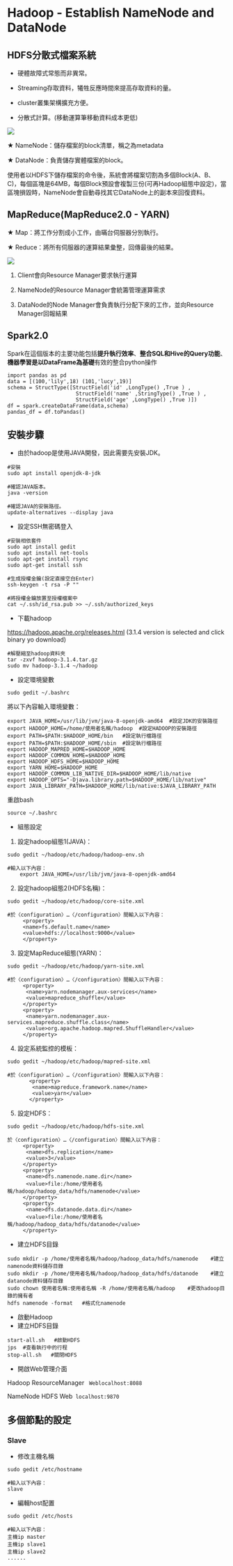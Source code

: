 # Hadoop - Establish NameNode and DataNode

## HDFS分散式檔案系統

*    硬體故障式常態而非異常。

*    Streaming存取資料，犧牲反應時間來提高存取資料的量。

*    cluster叢集架構擴充方便。

*    分散式計算。(移動運算筆移動資料成本更低)

<img src="https://github.com/CHENntust/hadoop/blob/main/img/HDFS.png"/>

★  NameNode：儲存檔案的block清單，稱之為metadata

★  DataNode：負責儲存實體檔案的block。

使用者以HDFS下儲存檔案的命令後，系統會將檔案切割為多個Block(A、B、C)，每個區塊是64MB，每個Block預設會複製三份(可再Hadoop組態中設定)，當區塊損毀時，NameNode會自動尋找其它DataNode上的副本來回復資料。

## MapReduce(MapReduce2.0 - YARN)

★  Map：將工作分割成小工作，由暪台伺服器分別執行。

★  Reduce：將所有伺服器的運算結果彙整，回傳最後的結果。

<img src="https://github.com/CHENntust/hadoop/blob/main/img/MapReduce.png"/>

1. Client會向Resource Manager要求執行運算

2. NameNode的Resource Manager會統籌管理運算需求

3. DataNode的Node Manager會負責執行分配下來的工作，並向Resource Manager回報結果

## Spark2.0

Spark在這個版本的主要功能包括**提升執行效率**、**整合SQL和Hive的Query功能**、**機器學習是以DataFrame為基礎**有效的整合python操作
```
import pandas as pd
data = [(100,'lily',18) (101,'lucy',19)]
schema = StructType([StructField('id' ,LongType() ,True ) ,
                      StructField('name' ,StringType() ,True ) ,
                      StructField('age' ,LongType() ,True )])
df = spark.createDataFrame(data,schema)
pandas_df = df.toPandas()
```
## 安裝步驟
*    由於hadoop是使用JAVA開發，因此需要先安裝JDK。
```
#安裝
sudo apt install openjdk-8-jdk

#確認JAVA版本。
java -version

#確認JAVA的安裝路徑。
update-alternatives --display java
```
    
*    設定SSH無密碼登入
```
#安裝相依套件
sudo apt install gedit
sudo apt install net-tools
sudo apt-get install rsync
sudo apt-get install ssh

#生成授權金鑰(設定直接空白Enter)
ssh-keygen -t rsa -P ""

#將授權金鑰放置至授權檔案中
cat ~/.ssh/id_rsa.pub >> ~/.ssh/authorized_keys
```

*    下載hadoop

https://hadoop.apache.org/releases.html (3.1.4 version is selected and click binary yo download)

```
#解壓縮至hadoop資料夾
tar -zxvf hadoop-3.1.4.tar.gz
sudo mv hadoop-3.1.4 ~/hadoop
```

*    設定環境變數

```
sudo gedit ~/.bashrc
```
將以下內容輸入環境變數：

    export JAVA_HOME=/usr/lib/jvm/java-8-openjdk-amd64  #設定JDK的安裝路徑
    export HADOOP_HOME=/home/使用者名稱/hadoop  #設定HADOOP的安裝路徑
    export PATH=$PATH:$HADOOP_HOME/bin   #設定執行檔路徑
    export PATH=$PATH:$HADOOP_HOME/sbin  #設定執行檔路徑
    export HADOOP_MAPRED_HOME=$HADOOP_HOME
    export HADOOP_COMMON_HOME=$HADOOP_HOME
    export HADOOP_HDFS_HOME=$HADOOP_HOME
    export YARN_HOME=$HADOOP_HOME
    export HADOOP_COMMON_LIB_NATIVE_DIR=$HADOOP_HOME/lib/native
    export HADOOP_OPTS="-Djava.library.path=$HADOOP_HOME/lib/native"
    export JAVA_LIBRARY_PATH=$HADOOP_HOME/lib/native:$JAVA_LIBRARY_PATH
    
重啟bash
```
source ~/.bashrc
```
*    組態設定

1. 設定hadoop組態1(JAVA)：
```
sudo gedit ~/hadoop/etc/hadoop/hadoop-env.sh

#輸入以下內容：
    export JAVA_HOME=/usr/lib/jvm/java-8-openjdk-amd64
```
    
2. 設定hadoop組態2(HDFS名稱)：
```
sudo gedit ~/hadoop/etc/hadoop/core-site.xml

#於〈configuration〉…〈/configuration〉間輸入以下內容：
     <property>
     <name>fs.default.name</name>
     <value>hdfs://localhost:9000</value>
     </property>
```    

3. 設定MapReduce組態(YARN)：
```
sudo gedit ~/hadoop/etc/hadoop/yarn-site.xml

#於〈configuration〉…〈/configuration〉間輸入以下內容：
     <property>
      <name>yarn.nodemanager.aux-services</name>
      <value>mapreduce_shuffle</value>
     </property>
     <property>
      <name>yarn.nodemanager.aux-services.mapreduce.shuffle.class</name>
      <value>org.apache.hadoop.mapred.ShuffleHandler</value>
     </property>
```

4. 設定系統監控的模板：
```
sudo gedit ~/hadoop/etc/hadoop/mapred-site.xml

#於〈configuration〉…〈/configuration〉間輸入以下內容：
       <property>
        <name>mapreduce.framework.name</name>
        <value>yarn</value>
       </property>  
```  

5. 設定HDFS：
```
sudo gedit ~/hadoop/etc/hadoop/hdfs-site.xml

於〈configuration〉…〈/configuration〉間輸入以下內容：
     <property>
      <name>dfs.replication</name>
      <value>3</value>
     </property>
     <property>
      <name>dfs.namenode.name.dir</name>
      <value>file:/home/使用者名稱/hadoop/hadoop_data/hdfs/namenode</value>
     </property>
     <property>
      <name>dfs.datanode.data.dir</name>
      <value>file:/home/使用者名稱/hadoop/hadoop_data/hdfs/datanode</value>
     </property>
```   
     
*    建立HDFS目錄
``` 
sudo mkdir -p /home/使用者名稱/hadoop/hadoop_data/hdfs/namenode    #建立namenode資料儲存目錄
sudo mkdir -p /home/使用者名稱/hadoop/hadoop_data/hdfs/datanode    #建立datanode資料儲存目錄
sudo chown 使用者名稱:使用者名稱 -R /home/使用者名稱/hadoop    #更改hadoop目錄的擁有者
hdfs namenode -format   #格式化namenode
``` 

*    啟動Hadoop
*    建立HDFS目錄
``` 
start-all.sh   #啟動HDFS
jps  #查看執行中的行程
stop-all.sh   #關閉HDFS
``` 

*    開啟Web管理介面

Hadoop ResourceManager ``` Weblocalhost:8088``` 

NameNode HDFS Web``` localhost:9870``` 

## 多個節點的設定

### Slave

*    修改主機名稱
``` 
sudo gedit /etc/hostname

#輸入以下內容：
slave
``` 

*    編輯host配置
``` 
sudo gedit /etc/hosts

#輸入以下內容：
主機ip master
主機ip slave1
主機ip slave2
......
``` 




